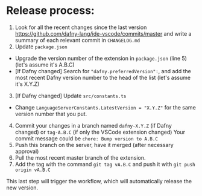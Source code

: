 # Release process:

1. Look for all the recent changes since the last version https://github.com/dafny-lang/ide-vscode/commits/master
   and write a summary of each relevant commit in `CHANGELOG.md`
2. Update `package.json`
  - Upgrade the version number of the extension in `package.json` (line 5) (let's assume it's A.B.C)
  - [If Dafny changed] Search for `"dafny.preferredVersion":`, and add the most recent Dafny version number to the head of the list (let's assume it's X.Y.Z)
3. [If Dafny changed] Update `src/constants.ts`
  - Change `LanguageServerConstants.LatestVersion = "X.Y.Z"` for the same version number that you put.
4. Commit your changes in a branch named `dafny-X.Y.Z` (if Dafny changed) or `tag-A.B.C` (if only the VSCode extension changed)
   Your commit message could be `chore: Bump version to A.B.C`
5. Push this branch on the server, have it merged (after necessary approval)
6. Pull the most recent master branch of the extension.
7. Add the tag with the command `git tag vA.B.C` and push it with `git push origin vA.B.C`

This last step will trigger the workflow, which will automatically release the new version.
